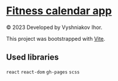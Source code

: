 # [Fitness calendar app](http://my-portfolio.cf/fitness-calendar-app)

© 2023 Developed by Vyshniakov Ihor.

This project was bootstrapped with [Vite](https://github.com/vitejs/vite).

## Used libraries

`react` `react-dom` `gh-pages` `scss`
